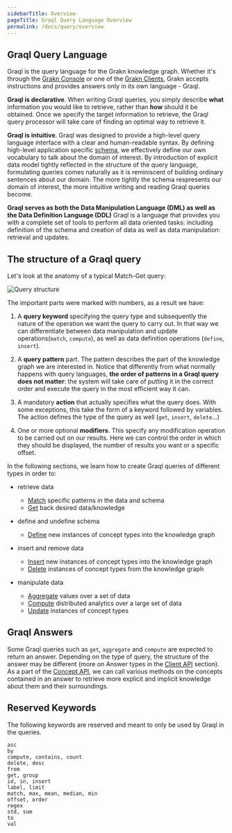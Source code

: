 ```yaml
---
sidebarTitle: Overview
pageTitle: Graql Query Language Overview
permalink: /docs/query/overview
---
```


## Graql Query Language

Graql is the query language for the Grakn knowledge graph. Whether it's through the [Grakn Console](/docs/running-grakn/console) or one of the [Grakn Clients](/docs/client-api/overview), 
Grakn accepts instructions and provides answers only in its own language - Graql.

**Graql is declarative**. 
When writing Graql queries, you simply describe __what__ information you would like to retrieve, rather than __how__ should it be obtained. 
Once we specify the target information to retrieve, the Graql query processor will take care of finding an optimal way to retrieve it.

**Graql is intuitive**. 
Graql was designed to provide a high-level query language interface with a clear and human-readable syntax. By defining high-level application specific [schema](/docs/schema/overview), 
we effectively define our own vocabulary to talk about the domain of interest. By introduction of explicit data model tightly reflected in the structure of the query language,
formulating queries comes naturally as it is reminiscent of building ordinary sentences about our domain. The more tightly the schema respresents our domain of interest, the more intuitive writing and reading Graql queries become.

**Graql serves as both the Data Manipulation Language (DML) as well as the Data Definition Language (DDL)**
Graql is a language that provides you with a complete set of tools to perform all data oriented tasks: including definition of the schema and creation of data as well as data manipulation: retrieval and updates. 


## The structure of a Graql query

Let's look at the anatomy of a typical Match-Get query:

![Query structure](/docs/images/query/query-structure.png)

The important parts were marked with numbers, as a result we have:

  1. A __query keyword__ specifying the query type and subsequently the nature of the operation we want the query to carry out. In that way we can differentiate between data manipulation and update operations(`match`, `compute`), 
  as well as data definition operations (`define`, `insert`).
  
  1. A __query pattern__ part. The pattern describes the part of the knowledge graph we are interested in.
  Notice that differently from what normally happens with query languages, **the order of patterns in a Graql query does not matter**: the system will take care of putting it in the correct order and execute 
  the query in the most efficient way it can.

  1. A mandatory __action__ that actually specifies what the query does. With some exceptions, this take the form of a keyword followed by variables. The action defines the type of the query as well (`get`, `insert`, `delete`...)
  
  1. One or more optional __modifiers__. This specify any modification operation to be carried out on our results. Here we can control the order in which they should be displayed, the number of results you want or a specific offset.

In the following sections, we learn how to create Graql queries of different types in order to:
- retrieve data
    * [Match](/docs/query/match-clause) specific patterns in the data and schema   
    * [Get](/docs/query/get-query) back desired data/knowledge

- define and undefine schema
    * [Define](/docs/query/define-query) new instances of concept types into the knowledge graph

- insert and remove data
    * [Insert](/docs/query/insert-query) new instances of concept types into the knowledge graph
    * [Delete](/docs/query/delete-query) instances of concept types from the knowledge graph

- manipulate data
    * [Aggregate](/docs/query/aggregate-query) values over a set of data
    * [Compute](/docs/query/compute-query) distributed analytics over a large set of data
    * [Update](/docs/query/update-query) instances of concept types

## Graql Answers
Some Graql queries such as `get`, `aggregate` and `compute` are expected to return an answer. Depending on the type of query, the structure of the answer may be different (more on Answer types in the [Client API](/docs/client-api/overview#investigating-answers) section). As a part of the [Concept API](/docs/concept-api/overview), we can call various methods on the concepts contained in an answer to retrieve more explicit and implicit knowledge about them and their surroundings.

## Reserved Keywords
The following keywords are reserved and meant to only be used by Graql in the queries.
<!-- test-ignore -->
```graql
asc
by
compute, contains, count
delete, desc
from
get, group
id, in, insert
label, limit
match, max, mean, median, min
offset, order
regex
std, sum
to
val
```